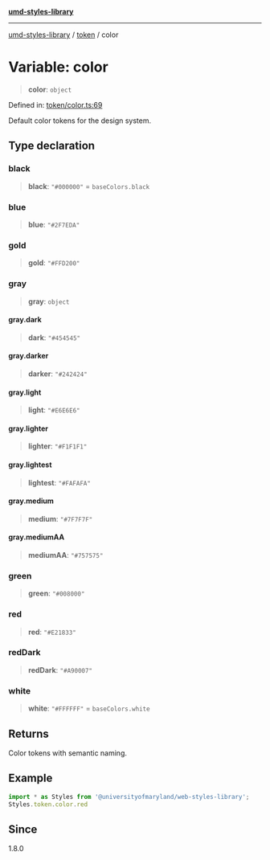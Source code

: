 [**umd-styles-library**](../../README.md)

***

[umd-styles-library](../../modules.md) / [token](../README.md) / color

# Variable: color

> **color**: `object`

Defined in: [token/color.ts:69](https://github.com/UMD-Digital/design-system/blob/8c958a0419ab79ba8bcba0aabd12f79a69ac5834/packages/styles/source/token/color.ts#L69)

Default color tokens for the design system.

## Type declaration

### black

> **black**: `"#000000"` = `baseColors.black`

### blue

> **blue**: `"#2F7EDA"`

### gold

> **gold**: `"#FFD200"`

### gray

> **gray**: `object`

#### gray.dark

> **dark**: `"#454545"`

#### gray.darker

> **darker**: `"#242424"`

#### gray.light

> **light**: `"#E6E6E6"`

#### gray.lighter

> **lighter**: `"#F1F1F1"`

#### gray.lightest

> **lightest**: `"#FAFAFA"`

#### gray.medium

> **medium**: `"#7F7F7F"`

#### gray.mediumAA

> **mediumAA**: `"#757575"`

### green

> **green**: `"#008000"`

### red

> **red**: `"#E21833"`

### redDark

> **redDark**: `"#A90007"`

### white

> **white**: `"#FFFFFF"` = `baseColors.white`

## Returns

Color tokens with semantic naming.

## Example

```typescript
import * as Styles from '@universityofmaryland/web-styles-library';
Styles.token.color.red
```

## Since

1.8.0
